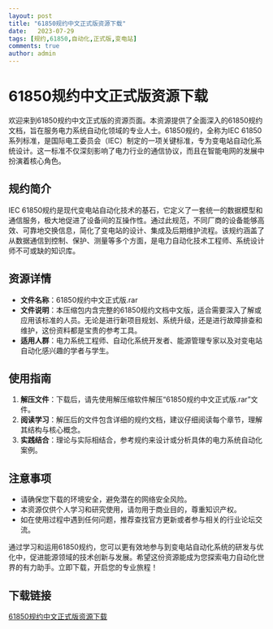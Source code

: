 ```yaml
---
layout: post
title: "61850规约中文正式版资源下载"
date:   2023-07-29
tags: [规约,61850,自动化,正式版,变电站]
comments: true
author: admin
---
```

# 61850规约中文正式版资源下载

欢迎来到61850规约中文正式版的资源页面。本资源提供了全面深入的61850规约文档，旨在服务电力系统自动化领域的专业人士。61850规约，全称为IEC 61850系列标准，是国际电工委员会（IEC）制定的一项关键标准，专为变电站自动化系统设计。这一标准不仅深刻影响了电力行业的通信协议，而且在智能电网的发展中扮演着核心角色。

## 规约简介

IEC 61850规约是现代变电站自动化技术的基石，它定义了一套统一的数据模型和通信服务，极大地促进了设备间的互操作性。通过此规范，不同厂商的设备能够高效、可靠地交换信息，简化了变电站的设计、集成及后期维护流程。该规约涵盖了从数据通信到控制、保护、测量等多个方面，是电力自动化技术工程师、系统设计师不可或缺的知识库。

## 资源详情

- **文件名称**：61850规约中文正式版.rar
- **文件说明**：本压缩包内含完整的61850规约文档中文版，适合需要深入了解或应用该标准的人员。无论是进行新项目规划、系统升级，还是进行故障排查和维护，这份资料都是宝贵的参考工具。
- **适用人群**：电力系统工程师、自动化系统开发者、能源管理专家以及对变电站自动化感兴趣的学者与学生。

## 使用指南

1. **解压文件**：下载后，请先使用解压缩软件解压“61850规约中文正式版.rar”文件。
2. **阅读学习**：解压后的文件包含详细的规约文档，建议仔细阅读每个章节，理解其结构与核心概念。
3. **实践结合**：理论与实际相结合，参考规约来设计或分析具体的电力系统自动化案例。

## 注意事项

- 请确保您下载的环境安全，避免潜在的网络安全风险。
- 本资源仅供个人学习和研究使用，请勿用于商业目的，尊重知识产权。
- 如在使用过程中遇到任何问题，推荐查找官方更新或者参与相关的行业论坛交流。

通过学习和运用61850规约，您可以更有效地参与到变电站自动化系统的研发与优化中，促进能源领域的技术创新与发展。希望这份资源能成为您探索电力自动化世界的有力助手。立即下载，开启您的专业旅程！

## 下载链接

[61850规约中文正式版资源下载](https://pan.quark.cn/s/2b14fbc8f02f)